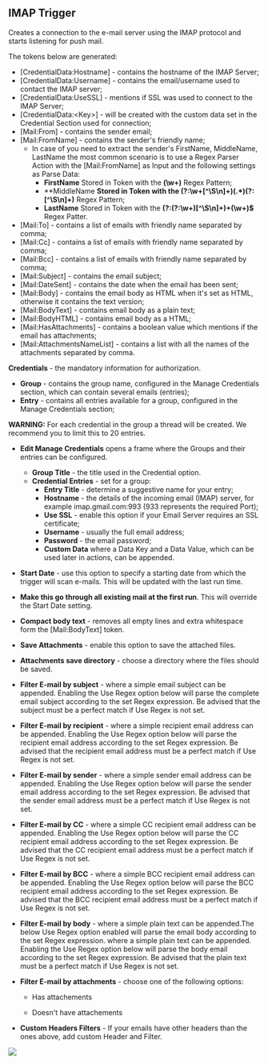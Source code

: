 ## IMAP Trigger

Creates a connection to the e-mail server using the IMAP protocol and starts listening for push mail.

The tokens below are generated:

* \[CredentialData:Hostname\] - contains the hostname of the IMAP Server;
* \[CredentialData:Username\] - contains the email/username used to contact the IMAP server;
* \[CredentialData:UseSSL\] - mentions if SSL was used to connect to the IMAP Server;
* \[CredentialData:&lt;Key&gt;\] - will be created with the custom data set in the Credential Section used for connection; 
* \[Mail:From\] - contains the sender email; 
* \[Mail:FromName\] - contains the sender's friendly name; 
  * In case of you need to extract the sender's FirstName, MiddleName, LastName the most common scenario is to use a Regex Parser Action with the \[Mail:FromName\] as Input and the following settings as Parse Data:
    * **FirstName** Stored in Token with the **\(\w+\)** Regex Pattern; 
    * **MiddleName **Stored in Token with the **\(?:\w+\[^\S\n\]+\)\(.\*\)\(?:\[^\S\n\]+**\)** Regex Pattern; 
    * **LastName** Stored in Token with the **\(?:\(?:\w+\)\[^\S\n\]+\)+\(\w+\)$** Regex Patter.
* \[Mail:To\]  - contains a list of emails with friendly name separated by comma; 
* \[Mail:Cc\] - contains a list of emails with friendly name separated by comma;
* \[Mail:Bcc\] - contains a list of emails with friendly name separated by comma;
* \[Mail:Subject\] - contains the email subject; 
* \[Mail:DateSent\] - contains the date when the email has been sent;
* \[Mail:Body\] - contains the email body as HTML when it's set as HTML, otherwise it contains the text version;
* \[Mail:BodyText\] - contains email body as a plain text;
* \[Mail:BodyHTML\] - contains email body as a HTML;
* \[Mail:HasAttachments\] - contains a boolean value which mentions if the email has attachments;
* \[Mail:AttachmentsNameList\] - contains a list with all the names of the attachments separated by comma.

**Credentials** - the mandatory  information for authorization.

* **Group** -  contains the group name, configured in the Manage Credentials section, which can contain several emails \(entries\); 
* **Entry** -  contains all entries available for a group, configured in the Manage Credentials section;

**WARNING:** For each credential in the group a thread will be created. We recommend you to limit this to 20 entries.

* **Edit Manage Credentials** opens a frame where the Groups and their entries can be configured. 
  * **Group Title** - the title used in the Credential option.
  * **Credential Entries** - set for a group:
    * **Entry Title** - determine a suggestive name for your entry; 
    * **Hostname** - the details of the incoming email \(IMAP\) server, for example imap.gmail.com:993 \(933 represents the required Port\); 
    * **Use SSL** - enable this option if your Email Server requires an SSL certificate;
    * **Username** - usually the full email address; 
    * **Password** - the email password;
    * **Custom Data** where a Data Key and a Data Value, which can be used later in actions, can be appended.
* **Start Date** - use this option to specify a starting date from which the trigger will scan e-mails. This will be updated with the last run time.
* **Make this go through all existing mail at the first run**. This will override the Start Date setting.
* **Compact body text** - removes all empty lines and extra whitespace form the \[Mail:BodyText\] token.

* **Save Attachments** - enable this option to save the attached files.

* **Attachments save directory** - choose a directory where the files should be saved.

* **Filter E-mail by subject** - where a simple email subject can be appended. Enabling the Use Regex option below will parse the complete email subject according to the set Regex expression. Be advised that the subject must be a perfect match if Use Regex is not set.

* **Filter E-mail by recipient** - where a simple recipient email address can be appended. Enabling the Use Regex option below will parse the recipient email address according to the set Regex expression. Be advised that the recipient email address must be a perfect match if Use Regex is not set.

* **Filter E-mail by sender** -  where a simple sender email address can be appended. Enabling the Use Regex option below will parse the sender email address according to the set Regex expression. Be advised that the sender email address must be a perfect match if Use Regex is not set.

* **Filter E-mail by CC** - where a simple CC recipient email address can be appended. Enabling the Use Regex option below will parse the CC recipient email address according to the set Regex expression. Be advised that the CC recipient email address must be a perfect match if Use Regex is not set.

* **Filter E-mail by BCC** - where a simple BCC recipient email address can be appended. Enabling the Use Regex option below will parse the BCC recipient email address according to the set Regex expression. Be advised that the BCC recipient email address must be a perfect match if Use Regex is not set.

* **Filter E-mail by body** - where a simple plain text can be appended.The below Use Regex option enabled will parse the email body according to the set Regex expression. where a simple plain text can be appended. Enabling the Use Regex option below will parse the body email according to the set Regex expression. Be advised that the plain text must be a perfect match if Use Regex is not set.

* **Filter E-mail by attachments** - choose one of the following options:

  * Has attachements

  * Doesn't have attachements

* **Custom Headers Filters** - If your emails have other headers than the ones above, add custom Header and Filter.

![](/assets/imap.jpg)

